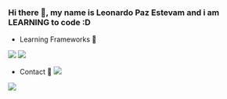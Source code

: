 ### Hi there 👋, my name is Leonardo Paz Estevam and i am LEARNING to code :D

- Learning Frameworks 🚀 
<img src="https://img.shields.io/badge/Django-092E20?style=for-the-badge&logo=django&logoColor=white"/> 
<img src="https://img.shields.io/badge/.NET-512BD4?style=for-the-badge&logo=dotnet&logoColor=white"/>

- Contact 📱
<a href="mailto:leopestevam@hotmail.com?"><img src="https://img.shields.io/badge/Microsoft_Outlook-0078D4?style=for-the-badge&logo=microsoft-outlook&logoColor=white"/></a>

<img src="https://github-readme-stats.vercel.app/api?username=iampawan&&show_icons=true&title_color=ffffff&icon_color=bb2acf&text_color=daf7dc&bg_color=151515">

